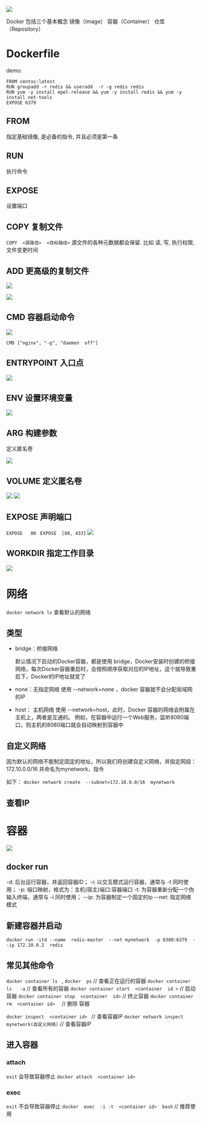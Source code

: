 ![](https://youpaiyun.zongqilive.cn/image/006tNbRwly1fwg1evhtydj30dw0bkwes.jpg)

Docker 包括三个基本概念
镜像（Image）
容器（Container）
仓库（Repository）

# Dockerfile

demo:
```shell
FROM centos:latest
RUN groupadd -r redis && useradd  -r -g redis redis
RUN yum -y install epel-release && yum -y install redis && yum -y install net-tools
EXPOSE 6379
```

## FROM
指定基础镜像,  是必备的指令, 并且必须是第一条
## RUN 

执行命令

## EXPOSE
设置端口

## COPY 复制文件
`COPY  <源路径>  <目标路径>`
源文件的各种元数据都会保留. 比如 读, 写, 执行权限,文件变更时间

## ADD 更高级的复制文件
![](https://youpaiyun.zongqilive.cn/image/006tNbRwly1fwg1ch1uhxj31jc0vo77w.jpg)

![](https://youpaiyun.zongqilive.cn/image/006tNbRwly1fwg1dna83ej31g40b4dgu.jpg)

## CMD 容器启动命令
![](https://youpaiyun.zongqilive.cn/image/006tNbRwly1fwg1ndy365j31hs0cat9f.jpg)

`CMD ["nginx", "-g", "daemon  off"]`

##  ENTRYPOINT 入口点
![](https://youpaiyun.zongqilive.cn/image/006tNbRwly1fwg1qbbhgmj31iy0qggnq.jpg)


## ENV 设置环境变量
![](https://youpaiyun.zongqilive.cn/image/006tNbRwly1fwg28d2f6zj31ia0nw0u4.jpg)

## ARG  构建参数
定义匿名卷

![](https://youpaiyun.zongqilive.cn/image/006tNbRwly1fwg2ekenj5j31iu0a8my7.jpg)


## VOLUME 定义匿名卷
![](https://youpaiyun.zongqilive.cn/image/006tNbRwly1fwg2j8r1jej30qy08sq2w.jpg)
![](https://youpaiyun.zongqilive.cn/image/006tNbRwly1fwg2gv11c1j31ke0asgma.jpg)

## EXPOSE 声明端口
`EXPOSE   80 ` 
`EXPOSE  [80, 433]`
![](https://youpaiyun.zongqilive.cn/image/006tNbRwly1fwg40mtqnqj31i408yjs9.jpg)

## WORKDIR  指定工作目录

![](https://youpaiyun.zongqilive.cn/image/006tNbRwly1fwg4bh3c08j31jg16gjwk.jpg)










# 网络
`docker network ls`  查看默认的网络
 ## 类型
- bridge：桥接网络

  默认情况下启动的Docker容器，都是使用 bridge，Docker安装时创建的桥接网络，每次Docker容器重启时，会按照顺序获取对应的IP地址，这个就导致重启下，Docker的IP地址就变了

- none：无指定网络
  使用 --network=none ，docker 容器就不会分配局域网的IP

- host： 主机网络
  使用 --network=host，此时，Docker 容器的网络会附属在主机上，两者是互通的。
  例如，在容器中运行一个Web服务，监听8080端口，则主机的8080端口就会自动映射到容器中

## 自定义网络

因为默认的网络不能制定固定的地址，所以我们将创建自定义网络，并指定网段：172.10.0.0/16 并命名为mynetwork，指令

如下：
`docker network create  --subnet=172.10.0.0/16  mynetwork`

##  查看IP


# 容器

![](https://youpaiyun.zongqilive.cn/image/006tNbRwly1fweox5d3vxj312d0473yp.jpg)

## docker run
-d: 后台运行容器，并返回容器ID；
-i: 以交互模式运行容器，通常与 -t 同时使用；
-p: 端口映射，格式为：主机(宿主)端口:容器端口
-t: 为容器重新分配一个伪输入终端，通常与 -i 同时使用；
--ip: 为容器制定一个固定的ip 
--net: 指定网络模式


## 新建容器并启动
`docker run -itd --name  redis-master  --net mynetwork  -p 6380:6379  --ip 172.10.0.2  redis `

##  常见其他命令
`docker container ls ` ,  `docker  ps`  // 查看正在运行的容器
`docker container ls   -a` // 查看所有的容器
`docker container start  <container  id >`  // 启动容器
`docker container stop  <container  id>`  // 终止容器
`docker container rm  <container id>  `   // 删除 容器

`docker inspect  <container id> ` // 查看容器IP
`docker network inspect mynetwork(自定义网络)`  // 查看容器IP

## 进入容器
###  attach

`exit` 会导致容器停止
`docker attach  <container id> `

### exec
`exit`  不会导致容器停止
`docker  exec  -i -t  <container id>  bash`  // 推荐使用